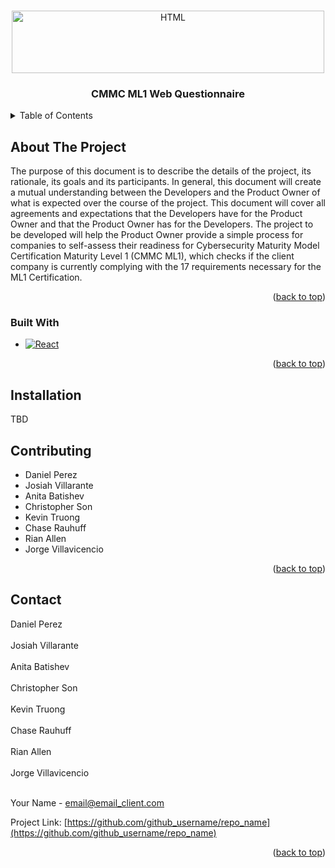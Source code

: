 <a name="readme-top"></a>

<!-- PROJECT LOGO -->
<br />
<div align="center">
            <img src="https://omnistruct.com/wp-content/uploads/2021/10/omnistruct-logo.svg" alt="HTML" width="500" height="100" ></img>
<h3 align="center">CMMC ML1 Web Questionnaire</h3>
</div>



<!-- TABLE OF CONTENTS -->
<details>
  <summary>Table of Contents</summary>
  <ol>
    <li>
      <a href="#about-the-project">About The Project</a>
      <ul>
        <li><a href="#built-with">Built With</a></li>
      </ul>
    </li>
    <li>
      <a href="#installation">Installation</a>
    </li>
    <li><a href="#contributing">Contributing</a></li>
    <li><a href="#contact">Contact</a></li>
  </ol>
</details>



<!-- ABOUT THE PROJECT -->
## About The Project

The purpose of this document is to describe the details of the project, its rationale, its goals and its participants. In general, this document will create a mutual understanding between the Developers and the Product Owner of what is expected over the course of the project. This document will cover all agreements and expectations that the Developers have for the Product Owner and that the Product Owner has for the Developers. The project to be developed will help the Product Owner provide a simple process for companies to self-assess their readiness for Cybersecurity Maturity Model Certification Maturity Level 1 (CMMC ML1), which checks if the client company is currently complying with the 17 requirements necessary for the ML1 Certification.

<p align="right">(<a href="#readme-top">back to top</a>)</p>



### Built With
* [![React][React.js]][React-url]

<p align="right">(<a href="#readme-top">back to top</a>)</p>




## Installation
TBD






<!-- CONTRIBUTING -->
## Contributing
* Daniel Perez
* Josiah Villarante
* Anita Batishev
* Christopher Son
* Kevin Truong
* Chase Rauhuff
* Rian Allen
* Jorge Villavicencio
<p align="right">(<a href="#readme-top">back to top</a>)</p>



<!-- CONTACT -->
## Contact

Daniel Perez 
<br><br>
Josiah Villarante
<br><br>
Anita Batishev
<br><br>
Christopher Son
<br><br>
Kevin Truong
<br><br>
Chase Rauhuff
<br><br>
Rian Allen
<br><br>
Jorge Villavicencio
<br><br>

Your Name -  email@email_client.com

Project Link: [https://github.com/github_username/repo_name](https://github.com/github_username/repo_name)

<p align="right">(<a href="#readme-top">back to top</a>)</p>



<!-- MARKDOWN LINKS & IMAGES -->
<!-- https://www.markdownguide.org/basic-syntax/#reference-style-links -->
[contributors-shield]: https://img.shields.io/github/contributors/github_username/repo_name.svg?style=for-the-badge
[contributors-url]: https://github.com/github_username/repo_name/graphs/contributors
[forks-shield]: https://img.shields.io/github/forks/github_username/repo_name.svg?style=for-the-badge
[forks-url]: https://github.com/github_username/repo_name/network/members
[stars-shield]: https://img.shields.io/github/stars/github_username/repo_name.svg?style=for-the-badge
[stars-url]: https://github.com/github_username/repo_name/stargazers
[issues-shield]: https://img.shields.io/github/issues/github_username/repo_name.svg?style=for-the-badge
[issues-url]: https://github.com/github_username/repo_name/issues
[license-shield]: https://img.shields.io/github/license/github_username/repo_name.svg?style=for-the-badge
[license-url]: https://github.com/github_username/repo_name/blob/master/LICENSE.txt
[linkedin-shield]: https://img.shields.io/badge/-LinkedIn-black.svg?style=for-the-badge&logo=linkedin&colorB=555
[linkedin-url]: https://linkedin.com/in/linkedin_username
[product-screenshot]: images/screenshot.png
[Next.js]: https://img.shields.io/badge/next.js-000000?style=for-the-badge&logo=nextdotjs&logoColor=white
[Next-url]: https://nextjs.org/
[React.js]: https://img.shields.io/badge/React-20232A?style=for-the-badge&logo=react&logoColor=61DAFB
[React-url]: https://reactjs.org/
